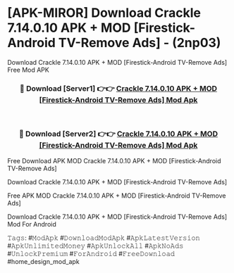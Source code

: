 # [APK-MIROR] Download Crackle 7.14.0.10 APK + MOD [Firestick-Android TV-Remove Ads] - (2np03)
Download Crackle 7.14.0.10 APK + MOD [Firestick-Android TV-Remove Ads] Free Mod APK

<div align="center">
<h3>🔴 Download [Server1] 👉👉 <a href="https://apk-comot.site?title=Crackle_7.14.0.10_APK_+_MOD_[Firestick-Android_TV-Remove_Ads]">Crackle 7.14.0.10 APK + MOD [Firestick-Android TV-Remove Ads] Mod Apk</a></h3><br>

<h3>🔴 Download [Server2] 👉👉 <a href="https://apk-comot.site?title=Crackle_7.14.0.10_APK_+_MOD_[Firestick-Android_TV-Remove_Ads]">Crackle 7.14.0.10 APK + MOD [Firestick-Android TV-Remove Ads] Mod Apk</a></h3>
</div>


Free Download APK MOD Crackle 7.14.0.10 APK + MOD [Firestick-Android TV-Remove Ads]

Download Crackle 7.14.0.10 APK + MOD [Firestick-Android TV-Remove Ads] 

Free APK MOD Crackle 7.14.0.10 APK + MOD [Firestick-Android TV-Remove Ads] 

Download Crackle 7.14.0.10 APK + MOD [Firestick-Android TV-Remove Ads] Mod For Android

𝚃𝚊𝚐𝚜: #𝙼𝚘𝚍𝙰𝚙𝚔 #𝙳𝚘𝚠𝚗𝚕𝚘𝚊𝚍𝙼𝚘𝚍𝙰𝚙𝚔 #𝙰𝚙𝚔𝙻𝚊𝚝𝚎𝚜𝚝𝚅𝚎𝚛𝚜𝚒𝚘𝚗 #𝙰𝚙𝚔𝚄𝚗𝚕𝚒𝚖𝚒𝚝𝚎𝚍𝙼𝚘𝚗𝚎𝚢 #𝙰𝚙𝚔𝚄𝚗𝚕𝚘𝚌𝚔𝙰𝚕𝚕 #𝙰𝚙𝚔𝙽𝚘𝙰𝚍𝚜 #𝚄𝚗𝚕𝚘𝚌𝚔𝙿𝚛𝚎𝚖𝚒𝚞𝚖 #𝙵𝚘𝚛𝙰𝚗𝚍𝚛𝚘𝚒𝚍 #𝙵𝚛𝚎𝚎𝙳𝚘𝚠𝚗𝚕𝚘𝚊𝚍 #home_design_mod_apk